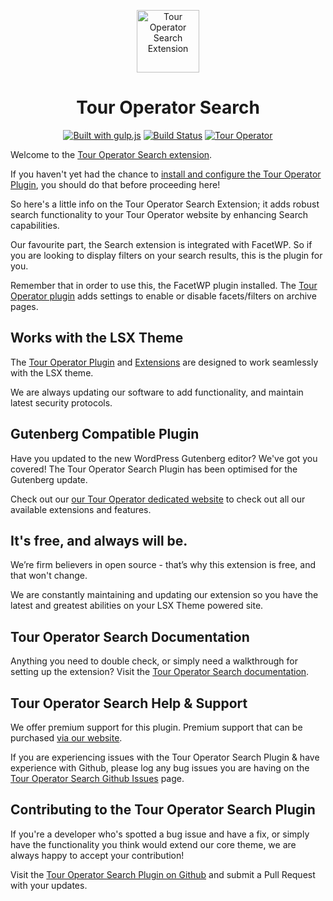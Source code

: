 <p align="center"><a target="_blank" href="https://tour-operator.lsdev.biz/"><img width="100px;" src="https://tour-operator.lsdev.biz/wp-content/uploads/2019/04/icon-search.svg" alt="Tour Operator Search Extension"></a>

</p>
<h1 align="center">Tour Operator Search</h1>

<p align="center">
    <a href="https://gulpjs.com/"><img src="https://img.shields.io/badge/built%20with-gulp.js-green.svg" alt="Built with gulp.js"></a> 
    <a href="https://travis-ci.org/lightspeeddevelopment/to-search"><img src="https://travis-ci.org/lightspeeddevelopment/to-search.svg?branch=master" alt="Build Status"></a>
    <a href="https://tour-operator.lsdev.biz/"><img src="https://lsx.lsdev.biz/wp-content/uploads/2019/06/Designed-for-Tour-Operator-plugin-1098ad.png" alt="Tour Operator"></a>
</p>

Welcome to the [Tour Operator Search extension](https://tour-operator.lsdev.biz/extensions/search/).

If you haven't yet had the chance to [install and configure the Tour Operator Plugin](https://tour-operator.lsdev.biz), you should do that before proceeding here! 

So here's a little info on the Tour Operator Search Extension; it adds robust search functionality to your Tour Operator website by enhancing Search capabilities. 

Our favourite part, the Search extension is integrated with FacetWP. So if you are looking to display filters on your search results, this is the plugin for you. 

Remember that in order to use this, the FacetWP plugin installed. The [Tour Operator plugin](https://tour-operator.lsdev.biz/) adds settings to enable or disable facets/filters on archive pages.

## Works with the LSX Theme

The [Tour Operator Plugin](https://tour-operator.lsdev.biz) and [Extensions](https://tour-operator.lsdev.biz/extensions/) are designed to work seamlessly with the LSX theme. 

We are always updating our software to add functionality, and maintain latest security protocols. 

## Gutenberg Compatible Plugin

Have you updated to the new WordPress Gutenberg editor? We've got you covered! The Tour Operator Search Plugin has been optimised for the Gutenberg update. 

Check out our [our Tour Operator dedicated website](https://tour-operator.lsdev.biz/) to check out all our available extensions and features.

## It's free, and always will be.
We’re firm believers in open source - that’s why this extension is free, and that won't change. 

We are constantly maintaining and updating our extension so you have the latest and greatest abilities on your LSX Theme powered site. 

## Tour Operator Search Documentation

Anything you need to double check, or simply need a walkthrough for setting up the extension? Visit the [Tour Operator Search documentation](https://tour-operator.lsdev.biz/documentation/extension/search/).

## Tour Operator Search Help & Support

We offer premium support for this plugin. Premium support that can be purchased [via our website](https://www.lsdev.biz/services/support/).

If you are experiencing issues with the Tour Operator Search Plugin & have experience with Github, please log any bug issues you are having on the [Tour Operator Search Github Issues](https://github.com/lightspeeddevelopment/to-search/issues/) page.

## Contributing to the Tour Operator Search Plugin

If you're a developer who's spotted a bug issue and have a fix, or simply have the functionality you think would extend our core theme, we are always happy to accept your contribution! 

Visit the [Tour Operator Search Plugin on Github](https://github.com/lightspeeddevelopment/to-search/) and submit a Pull Request with your updates.
